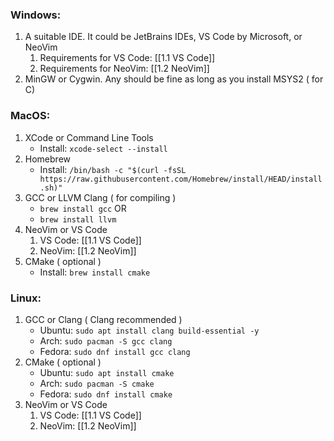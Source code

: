 ### Windows: 

1. A suitable IDE. It could be JetBrains IDEs, VS Code by Microsoft, or NeoVim
	1. Requirements for VS Code: [[1.1 VS Code]]
	2. Requirements for NeoVim: [[1.2 NeoVim]]
2. MinGW or Cygwin. Any should be fine as long as you install MSYS2 ( for C)
### MacOS:
1. XCode or Command Line Tools
	- Install: ``xcode-select --install``
2. Homebrew
	- Install: ``/bin/bash -c "$(curl -fsSL https://raw.githubusercontent.com/Homebrew/install/HEAD/install.sh)"``
3. GCC or LLVM Clang ( for compiling )
	- ``brew install gcc``
			OR
	- ``brew install llvm``
4. NeoVim or VS Code
	1. VS Code: [[1.1 VS Code]]
	2. NeoVim: [[1.2 NeoVim]]
5. CMake ( optional )
	- Install: ``brew install cmake``

### Linux:

1. GCC or Clang ( Clang recommended )
	- Ubuntu: ``sudo apt install clang build-essential -y``
	- Arch: ``sudo pacman -S gcc clang``
	- Fedora: ``sudo dnf install gcc clang``
2. CMake ( optional )
	- Ubuntu: ``sudo apt install cmake``
	- Arch: ``sudo pacman -S cmake``
	- Fedora: ``sudo dnf install cmake``
1. NeoVim or VS Code
	1. VS Code: [[1.1 VS Code]]
	2. NeoVim: [[1.2 NeoVim]]

